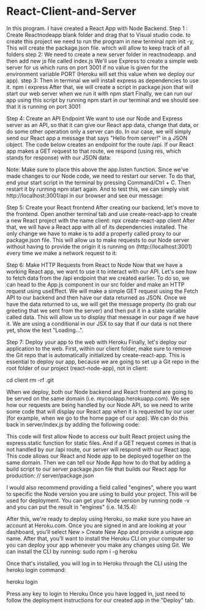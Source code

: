 # React-Client-and-Server

In this program. I have created a React App with Node Backend.
Step 1 : Create Reactnodeapp blank folder and drag that to Visual studio code. to create this project we need to run the program in new terminal npm init -y, This will
create the package.json file. which will allow to keep track of all folders
step 2: We need to create a new server folder in reactnodeapp. and then add new js file called index.js We'll use Express 
to create a simple web server for us which runs on port 3001 if no value is given for the environment variable PORT (Heroku will set this value when we deploy our app).
step 3: Then in terminal we will install express as dependencies to use it. npm i express After that, we will create a script in package.json that will start our web server when we run it with npm start
Finally, we can run our app using this script by running npm start in our terminal and we should see that it is running on port 3001

Step 4: Create an API Endpoint
We want to use our Node and Express server as an API, so that it can give our React app data, change that data, or do some other operation only a server can do.
In our case, we will simply send our React app a message that says "Hello from server!" in a JSON object. The code below creates an endpoint for the route /api.
If our React app makes a GET request to that route, we respond (using res, which stands for response) with our JSON data:

Note: Make sure to place this above the app.listen function.
Since we've made changes to our Node code, we need to restart our server.
To do that, end your start script in the terminal by pressing Command/Ctrl + C. Then restart it by running npm start again.
And to test this, we can simply visit http://localhost:3001/api in our browser and see our message:

Step 5: Create your React frontend
After creating our backend, let's move to the frontend.
Open another terminal tab and use create-react-app to create a new React project with the name client:
npx create-react-app client
After that, we will have a React app with all of its dependencies installed.
The only change we have to make is to add a property called proxy to our package.json file.
This will allow us to make requests to our Node server without having to provide the origin it is running on (http://localhost:3001) every time we make a network request to it:

Step 6: Make HTTP Requests from React to Node
Now that we have a working React app, we want to use it to interact with our API.
Let's see how to fetch data from the /api endpoint that we created earlier.
To do so, we can head to the App.js component in our src folder and make an HTTP request using useEffect.
We will make a simple GET request using the Fetch API to our backend and then have our data returned as JSON.
Once we have the data returned to us, we will get the message property (to grab our greeting that we sent from the server) and then put it in a state variable called data.
This will allow us to display that message in our page if we have it. We are using a conditional in our JSX to say that if our data is not there yet, show the text "Loading...".


Step 7: Deploy your app to the web with Heroku
Finally, let's deploy our application to the web.
First, within our client folder, make sure to remove the Git repo that is automatically initialized by create-react-app.
This is essential to deploy our app, because we are going to set up a Git repo in the root folder of our project (react-node-app), not in client:

cd client
rm -rf .git

When we deploy, both our Node backend and React frontend are going to be served on the same domain (i.e. mycoolapp.herokuapp.com).
We see how our requests are being handled by our Node API, so we need to write some code that will display our React app when it is requested by our user (for example, when we go to the home page of our app).
We can do this back in server/index.js by adding the following code:

This code will first allow Node to access our built React project using the express.static function for static files.
And if a GET request comes in that is not handled by our /api route, our server will respond with our React app.
This code allows our React and Node app to be deployed together on the same domain.
Then we can tell our Node App how to do that by adding a build script to our server package.json file that builds our React app for production:
// server/package.json

I would also recommend providing a field called "engines", where you want to specific the Node version you are using to build your project. This will be used for deployment.
You can get your Node version by running node -v and you can put the result in "engines" (i.e. 14.15.4):

After this, we're ready to deploy using Heroku, so make sure you have an account at Heroku.com.
Once you are signed in and are looking at your dashboard, you'll select New > Create New App and provide a unique app name.
After that, you'll want to install the Heroku CLI on your computer so you can deploy your app whenever you make any changes using Git. We can install the CLI by running:
sudo npm i -g heroku

Once that's installed, you will log in to Heroku through the CLI using the heroku login command:

heroku login

Press any key to login to Heroku
Once you have logged in, just need to follow the deployment instructions for our created app in the "Deploy" tab.
